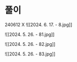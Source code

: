 # 풀이

240612 X
![[2024. 6. 17. - 8.jpg]]


![[2024. 5. 26. - 81.jpg]]

![[2024. 5. 26. - 82.jpg]]

![[2024. 5. 26. - 83.jpg]]